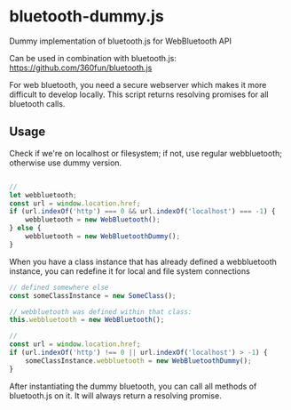 # bluetooth-dummy.js

Dummy implementation of bluetooth.js for WebBluetooth API

Can be used in combination with bluetooth.js: https://github.com/360fun/bluetooth.js

For web bluetooth, you need a secure webserver which makes it more difficult to develop locally. This script returns resolving promises for all bluetooth calls.

## Usage

Check if we're on localhost or filesystem; if not, use regular webbluetooth; otherwise use dummy version.

````javascript

//
let webbluetooth;
const url = window.location.href;
if (url.indexOf('http') === 0 && url.indexOf('localhost') === -1) {
	webbluetooth = new WebBluetooth();
} else {
	webbluetooth = new WebBluetoothDummy();
}
````

When you have a class instance that has already defined a webbluetooth instance, you can redefine it for local and file system connections

````javascript
// defined somewhere else
const someClassInstance = new SomeClass();

// webbluetooth was defined within that class:
this.webbluetooth = new WebBluetooth();

//
const url = window.location.href;
if (url.indexOf('http') !== 0 || url.indexOf('localhost') > -1) {
	someClassInstance.webbluetooth = new WebBluetoothDummy();
}
````

After instantiating the dummy bluetooth, you can call all methods of bluetooth.js on it. It will always return a resolving promise.